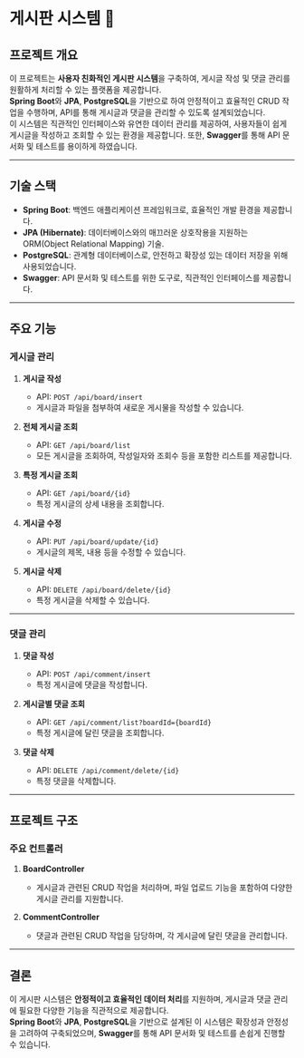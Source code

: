 # 게시판 시스템 📝

## 프로젝트 개요
이 프로젝트는 **사용자 친화적인 게시판 시스템**을 구축하여, 게시글 작성 및 댓글 관리를 원활하게 처리할 수 있는 플랫폼을 제공합니다.  
**Spring Boot**와 **JPA**, **PostgreSQL**을 기반으로 하여 안정적이고 효율적인 CRUD 작업을 수행하며, API를 통해 게시글과 댓글을 관리할 수 있도록 설계되었습니다.  
이 시스템은 직관적인 인터페이스와 유연한 데이터 관리를 제공하여, 사용자들이 쉽게 게시글을 작성하고 조회할 수 있는 환경을 제공합니다. 또한, **Swagger**를 통해 API 문서화 및 테스트를 용이하게 하였습니다.

---

## 기술 스택

- **Spring Boot**: 백엔드 애플리케이션 프레임워크로, 효율적인 개발 환경을 제공합니다.
- **JPA (Hibernate)**: 데이터베이스와의 매끄러운 상호작용을 지원하는 ORM(Object Relational Mapping) 기술.
- **PostgreSQL**: 관계형 데이터베이스로, 안전하고 확장성 있는 데이터 저장을 위해 사용되었습니다.
- **Swagger**: API 문서화 및 테스트를 위한 도구로, 직관적인 인터페이스를 제공합니다.

---

## 주요 기능

### 게시글 관리

1. **게시글 작성**
   - API: `POST /api/board/insert`
   - 게시글과 파일을 첨부하여 새로운 게시물을 작성할 수 있습니다.

2. **전체 게시글 조회**
   - API: `GET /api/board/list`
   - 모든 게시글을 조회하여, 작성일자와 조회수 등을 포함한 리스트를 제공합니다.

3. **특정 게시글 조회**
   - API: `GET /api/board/{id}`
   - 특정 게시글의 상세 내용을 조회합니다.

4. **게시글 수정**
   - API: `PUT /api/board/update/{id}`
   - 게시글의 제목, 내용 등을 수정할 수 있습니다.

5. **게시글 삭제**
   - API: `DELETE /api/board/delete/{id}`
   - 특정 게시글을 삭제할 수 있습니다.

---

### 댓글 관리

1. **댓글 작성**
   - API: `POST /api/comment/insert`
   - 특정 게시글에 댓글을 작성합니다.

2. **게시글별 댓글 조회**
   - API: `GET /api/comment/list?boardId={boardId}`
   - 특정 게시글에 달린 댓글을 조회합니다.

3. **댓글 삭제**
   - API: `DELETE /api/comment/delete/{id}`
   - 특정 댓글을 삭제합니다.

---

## 프로젝트 구조

### 주요 컨트롤러

1. **BoardController**
   - 게시글과 관련된 CRUD 작업을 처리하며, 파일 업로드 기능을 포함하여 다양한 게시글 관리를 지원합니다.

2. **CommentController**
   - 댓글과 관련된 CRUD 작업을 담당하며, 각 게시글에 달린 댓글을 관리합니다.

---

## 결론
이 게시판 시스템은 **안정적이고 효율적인 데이터 처리**를 지원하며, 게시글과 댓글 관리에 필요한 다양한 기능을 직관적으로 제공합니다.  
**Spring Boot**와 **JPA**, **PostgreSQL**을 기반으로 설계된 이 시스템은 확장성과 안정성을 고려하여 구축되었으며, **Swagger**를 통해 API 문서화 및 테스트를 손쉽게 진행할 수 있습니다.
